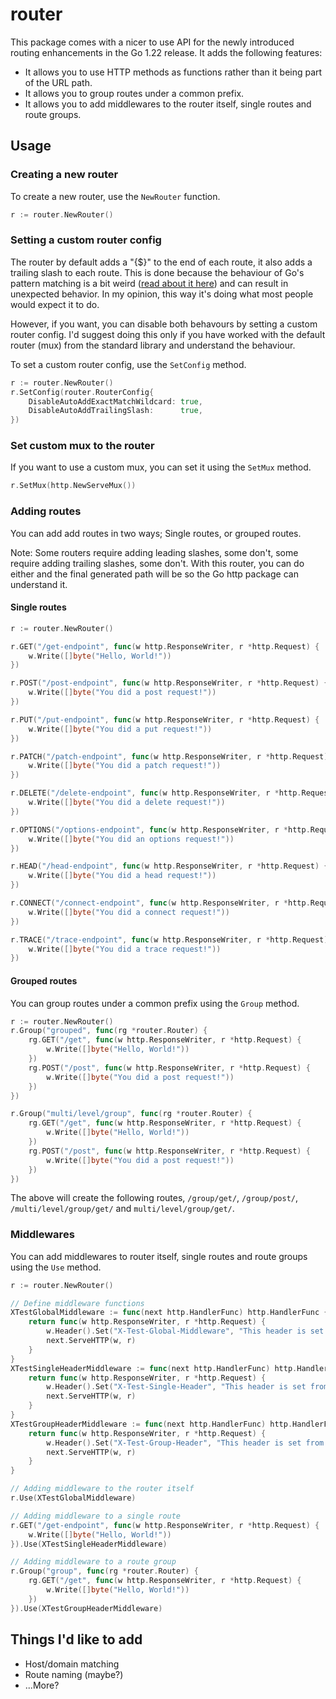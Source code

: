 # router

This package comes with a nicer to use API for the newly introduced routing enhancements in the Go 1.22 release. It adds the following features:

- It allows you to use HTTP methods as functions rather than it being part of the URL path.
- It allows you to group routes under a common prefix.
- It allows you to add middlewares to the router itself, single routes and route groups.

## Usage

### Creating a new router

To create a new router, use the `NewRouter` function.

```go
r := router.NewRouter()
```

### Setting a custom router config

The router by default adds a "{$}" to the end of each route, it also adds a trailing slash to each route. This is done because the behaviour of Go's pattern matching is a bit weird ([read about it here](https://pkg.go.dev/net/http#ServeMux)) and can result in unexpected behavior. In my opinion, this way it's doing what most people would expect it to do.

However, if you want, you can disable both behavours by setting a custom router config. I'd suggest doing this only if you have worked with the default router (mux) from the standard library and understand the behaviour.

To set a custom router config, use the `SetConfig` method.

```go
r := router.NewRouter()
r.SetConfig(router.RouterConfig{
	DisableAutoAddExactMatchWildcard: true,
	DisableAutoAddTrailingSlash:      true,
})
```

### Set custom mux to the router

If you want to use a custom mux, you can set it using the `SetMux` method.

```go
r.SetMux(http.NewServeMux())
```

### Adding routes

You can add add routes in two ways; Single routes, or grouped routes.

Note: Some routers require adding leading slashes, some don't, some require adding trailing slashes, some don't. With this router, you can do either and the final generated path will be so the Go http package can understand it.

#### Single routes

```go
r := router.NewRouter()

r.GET("/get-endpoint", func(w http.ResponseWriter, r *http.Request) {
	w.Write([]byte("Hello, World!"))
})

r.POST("/post-endpoint", func(w http.ResponseWriter, r *http.Request) {
	w.Write([]byte("You did a post request!"))
})

r.PUT("/put-endpoint", func(w http.ResponseWriter, r *http.Request) {
	w.Write([]byte("You did a put request!"))
})

r.PATCH("/patch-endpoint", func(w http.ResponseWriter, r *http.Request) {
	w.Write([]byte("You did a patch request!"))
})

r.DELETE("/delete-endpoint", func(w http.ResponseWriter, r *http.Request) {
	w.Write([]byte("You did a delete request!"))
})

r.OPTIONS("/options-endpoint", func(w http.ResponseWriter, r *http.Request) {
	w.Write([]byte("You did an options request!"))
})

r.HEAD("/head-endpoint", func(w http.ResponseWriter, r *http.Request) {
	w.Write([]byte("You did a head request!"))
})

r.CONNECT("/connect-endpoint", func(w http.ResponseWriter, r *http.Request) {
	w.Write([]byte("You did a connect request!"))
})

r.TRACE("/trace-endpoint", func(w http.ResponseWriter, r *http.Request) {
	w.Write([]byte("You did a trace request!"))
})
```

#### Grouped routes

You can group routes under a common prefix using the `Group` method.

```go
r := router.NewRouter()
r.Group("grouped", func(rg *router.Router) {
	rg.GET("/get", func(w http.ResponseWriter, r *http.Request) {
		w.Write([]byte("Hello, World!"))
	})
	rg.POST("/post", func(w http.ResponseWriter, r *http.Request) {
		w.Write([]byte("You did a post request!"))
	})
})

r.Group("multi/level/group", func(rg *router.Router) {
	rg.GET("/get", func(w http.ResponseWriter, r *http.Request) {
		w.Write([]byte("Hello, World!"))
	})
	rg.POST("/post", func(w http.ResponseWriter, r *http.Request) {
		w.Write([]byte("You did a post request!"))
	})
})
```

The above will create the following routes, `/group/get/`, `/group/post/`, `/multi/level/group/get/` and `multi/level/group/get/`.

### Middlewares

You can add middlewares to router itself, single routes and route groups using the `Use` method.

```go
r := router.NewRouter()

// Define middleware functions
XTestGlobalMiddleware := func(next http.HandlerFunc) http.HandlerFunc {
	return func(w http.ResponseWriter, r *http.Request) {
		w.Header().Set("X-Test-Global-Middleware", "This header is set from the global middleware!")
		next.ServeHTTP(w, r)
	}
}
XTestSingleHeaderMiddleware := func(next http.HandlerFunc) http.HandlerFunc {
	return func(w http.ResponseWriter, r *http.Request) {
		w.Header().Set("X-Test-Single-Header", "This header is set from the single route middleware!")
		next.ServeHTTP(w, r)
	}
}
XTestGroupHeaderMiddleware := func(next http.HandlerFunc) http.HandlerFunc {
	return func(w http.ResponseWriter, r *http.Request) {
		w.Header().Set("X-Test-Group-Header", "This header is set from the route group middleware!")
		next.ServeHTTP(w, r)
	}
}

// Adding middleware to the router itself
r.Use(XTestGlobalMiddleware)

// Adding middleware to a single route
r.GET("/get-endpoint", func(w http.ResponseWriter, r *http.Request) {
	w.Write([]byte("Hello, World!"))
}).Use(XTestSingleHeaderMiddleware)

// Adding middleware to a route group
r.Group("group", func(rg *router.Router) {
	rg.GET("/get", func(w http.ResponseWriter, r *http.Request) {
		w.Write([]byte("Hello, World!"))
	})
}).Use(XTestGroupHeaderMiddleware)
```

## Things I'd like to add

- Host/domain matching
- Route naming (maybe?)
- ...More?
